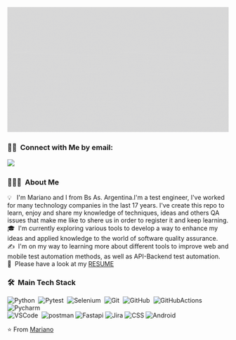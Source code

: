 ![About Me](https://github.com/MarianoAprea/MarianoAprea/blob/main/presentacionGit.gif)

### 🤝🏻 &nbsp;Connect with Me by email:
<p align="left">
<a href="mailto:apreamariano@gmail.com"><img src="https://img.shields.io/badge/-apreamariano@gmail.com-D14836?style=flat-square&logo=Gmail&logoColor=white"/></a>

### 👨🏻‍💻 &nbsp;About Me

💡 &nbsp; I'm Mariano and I from Bs As. Argentina.I'm a test engineer, I've  worked for many technology companies in the last 17 years. I've create this repo to learn, enjoy and share my knowledge of techniques, ideas and others QA issues that make me like to shere us in order to register it and keep learning.\
🎓 &nbsp;I'm currently exploring various tools to develop a way to enhance my ideas and applied knowledge to the world of software quality assurance.\
✍️ &nbsp;I'm on my way to learning more about different tools to improve web and mobile test automation methods, as well as API-Backend test automation.\
📄 &nbsp;Please have a look at my [RESUME](Mariano_Aprea_cv.pdf)

### 🛠 &nbsp;Main Tech Stack&nbsp;
![Python](https://img.shields.io/badge/-Python-FC6D26?style=flat&logo=Python)&nbsp;
![Pytest](https://img.shields.io/badge/-Pytest-FFCE00?style=flat&logo=Pytest)&nbsp;
![Selenium](https://img.shields.io/badge/-Selenium-FFFFFF?style=flat&logo=Selenium)&nbsp;
![Git](https://img.shields.io/badge/-Git-A6A9AA?style=flat&logo=git)&nbsp;
![GitHub](https://img.shields.io/badge/-GitHub-181717?style=flat&logo=GitHub)&nbsp;
![GitHubActions](https://img.shields.io/badge/-GitHubActions-181717?style=flat&logo=GitHubActions)&nbsp;
![Pycharm](https://img.shields.io/badge/-Pycharm-6E9F18?style=flat&logo=Pycharm)\
![VSCode](https://img.shields.io/badge/-VSCode-333333?style=flat)&nbsp;
![postman](https://img.shields.io/badge/-Postman-A6A9AA?style=flat&logo=Postman)
![Fastapi](https://img.shields.io/badge/-fastapi-2C3E50?style=flat&logo=fastapi)
![Jira](https://img.shields.io/badge/-Jira-0052CC?style=flat&logo=Jira)
![CSS](https://img.shields.io/badge/-css-663399?style=flat&logo=css)
![Android](http://img.shields.io/badge/-Android-3DDC84?style=flat-square&logo=android&logoColor=ffffff)



⭐️ From [Mariano](https://github.com/MarianoAprea)
